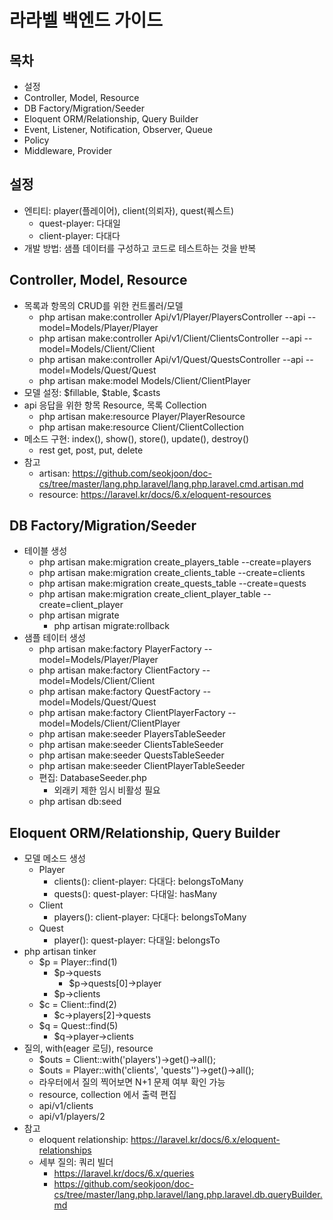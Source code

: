 # 라라벨 백엔드 가이드

## 목차
* 설정
* Controller, Model, Resource  
* DB Factory/Migration/Seeder
* Eloquent ORM/Relationship, Query Builder
* Event, Listener, Notification, Observer, Queue
* Policy
* Middleware, Provider


## 설정
* 엔티티: player(플레이어), client(의뢰자), quest(퀘스트)
    * quest-player: 다대일
    * client-player: 다대다
* 개발 방법: 샘플 데이터를 구성하고 코드로 테스트하는 것을 반복


## Controller, Model, Resource
* 목록과 항목의 CRUD를 위한 컨트롤러/모델
    * php artisan make:controller Api/v1/Player/PlayersController --api --model=Models/Player/Player
    * php artisan make:controller Api/v1/Client/ClientsController --api --model=Models/Client/Client
    * php artisan make:controller Api/v1/Quest/QuestsController --api --model=Models/Quest/Quest
    * php artisan make:model Models/Client/ClientPlayer
* 모델 설정: $fillable, $table, $casts
* api 응답을 위한 항목 Resource, 목록 Collection
    * php artisan make:resource Player/PlayerResource
    * php artisan make:resource Client/ClientCollection 
* 메소드 구현: index(), show(), store(), update(), destroy()
    * rest get, post, put, delete
* 참고
    * artisan: https://github.com/seokjoon/doc-cs/tree/master/lang.php.laravel/lang.php.laravel.cmd.artisan.md
    * resource: https://laravel.kr/docs/6.x/eloquent-resources


## DB Factory/Migration/Seeder
* 테이블 생성
    * php artisan make:migration create_players_table --create=players
    * php artisan make:migration create_clients_table --create=clients
    * php artisan make:migration create_quests_table --create=quests
    * php artisan make:migration create_client_player_table --create=client_player
    * php artisan migrate 
        * php artisan migrate:rollback
* 샘플 테이터 생성
    * php artisan make:factory PlayerFactory --model=Models/Player/Player
    * php artisan make:factory ClientFactory --model=Models/Client/Client
    * php artisan make:factory QuestFactory --model=Models/Quest/Quest
    * php artisan make:factory ClientPlayerFactory --model=Models/Client/ClientPlayer
    * php artisan make:seeder PlayersTableSeeder
    * php artisan make:seeder ClientsTableSeeder
    * php artisan make:seeder QuestsTableSeeder
    * php artisan make:seeder ClientPlayerTableSeeder
    * 편집: DatabaseSeeder.php
        * 외래키 제한 임시 비활성 필요
    * php artisan db:seed


## Eloquent ORM/Relationship, Query Builder
* 모델 메소드 생성
    * Player
        * clients(): client-player: 다대다: belongsToMany
        * quests(): quest-player: 다대일: hasMany
    * Client
        * players(): client-player: 다대다: belongsToMany
    * Quest
        * player(): quest-player: 다대일: belongsTo
* php artisan tinker
    * $p = Player::find(1)
        * $p->quests
            * $p->quests[0]->player
        * $p->clients
    * $c = Client::find(2)
        * $c->players[2]->quests
    * $q = Quest::find(5)
        * $q->player->clients
* 질의, with(eager 로딩), resource
    * $outs = Client::with('players')->get()->all();
    * $outs = Player::with('clients', 'quests'')->get()->all();
    * 라우터에서 질의 찍어보면 N+1 문제 여부 확인 가능
    * resource, collection 에서 출력 편집
    * api/v1/clients
    * api/v1/players/2
* 참고
    * eloquent relationship: https://laravel.kr/docs/6.x/eloquent-relationships
    * 세부 질의: 쿼리 빌더
        * https://laravel.kr/docs/6.x/queries
        * https://github.com/seokjoon/doc-cs/tree/master/lang.php.laravel/lang.php.laravel.db.queryBuilder.md
